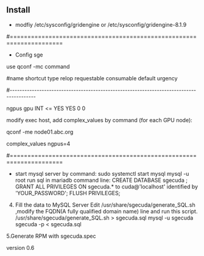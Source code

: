 ## Install

- modfiy /etc/sysconfig/gridengine or  /etc/sysconfig/gridengine-8.1.9

#=====================================================================

- Config sge

use qconf -mc command

#name               shortcut   type        relop requestable consumable default  urgency

#----------------------------------------------------------------------------------------

ngpus                 gpu        INT         <=    YES         YES        0        0


modify exec host, add complex_values by command (for each GPU node):

qconf -me node01.abc.org

complex_values        ngpus=4

#=====================================================================
- start mysql server by command:
sudo systemctl start mysql
mysql -u root
run sql in mariadb command line:
CREATE DATABASE sgecuda ;
GRANT ALL PRIVILEGES ON sgecuda.* to cuda@'localhost' identified by 'YOUR_PASSWORD';
FLUSH PRIVILEGES;

4. Fill the data to MySQL Server
Edit /usr/share/sgecuda/generate_SQL.sh  ,modify the FQDN(A fully qualified domain name) line and run this script.
/usr/share/sgecuda/generate_SQL.sh > sgecuda.sql 
mysql -u sgecuda sgecuda -p < sgecuda.sql

5.Generate RPM with sgecuda.spec

version 0.6
